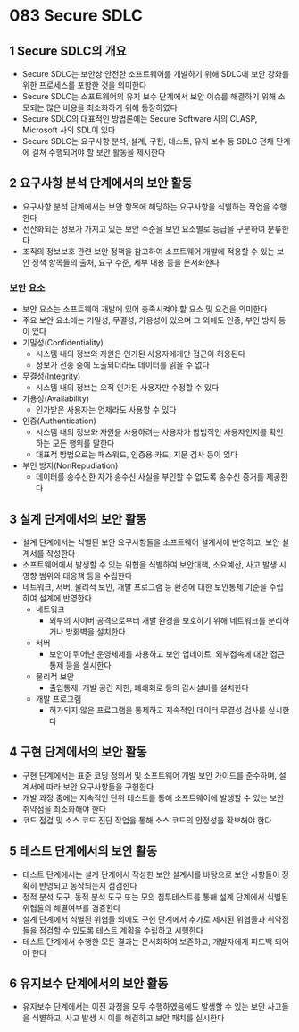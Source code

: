 # 083 Secure SDLC

## 1 Secure SDLC의 개요

- Secure SDLC는 보안상 안전한 소프트웨어를 개발하기 위해 SDLC에 보안 강화를 위한 프로세스를 포함한 것을 의미한다
- Secure SDLC는 소프트웨어의 유지 보수 단계에서 보안 이슈를 해결하기 위해 소모되는 많은 비용을 최소화하기 위해 등장하였다
- Secure SDLC의 대표적인 방법론에는 Secure Software 사의 CLASP, Microsoft 사의 SDL이 있다
- Secure SDLC는 요구사항 분석, 설계, 구현, 테스트, 유지 보수 등 SDLC 전체 단계에 걸쳐 수행되어야 할 보안 활동을 제시한다



## 2 요구사항 분석 단계에서의 보안 활동

- 요구사항 분석 단계에서는 보안 항목에 해당하는 요구사항을 식별하는 작업을 수행한다
- 전산화되는 정보가 가지고 있는 보안 수준을 보안 요소별로 등급을 구분하여 분류한다
- 조직의 정보보호 관련 보안 정책을 참고하여 소프트웨어 개발에 적용할 수 있는 보안 정책 항목들의 출처, 요구 수준, 세부 내용 등을 문서화한다



### 보안 요소

- 보안 요소는 소프트웨어 개발에 있어 충족시켜야 할 요소 및 요건을 의미한다
- 주요 보안 요소에는 기밀성, 무결성, 가용성이 있으며 그 외에도 인증, 부인 방지 등이 있다
- 기밀성(Confidentiality)
  - 시스템 내의 정보와 자원은 인가된 사용자에게만 접근이 허용된다
  - 정보가 전송 중에 노출되더라도 데이터를 읽을 수 없다
- 무결성(Integrity)
  - 시스템 내의 정보는 오직 인가된 사용자만 수정할 수 있다
- 가용성(Availability)
  - 인가받은 사용자는 언제라도 사용할 수 있다
- 인증(Authentication)
  - 시스템 내의 정보와 자원을 사용하려는 사용자가 합법적인 사용자인지를 확인하는 모든 행위를 말한다
  - 대표적 방법으로는 패스워드, 인증용 카드, 지문 검사 등이 있다
- 부인 방지(NonRepudiation)
  - 데이터를 송수신한 자가 송수신 사실을 부인할 수 없도록 송수신 증거를 제공한다



## 3 설계 단계에서의 보안 활동

- 설계 단계에서는 식별된 보안 요구사항들을 소프트웨어 설계서에 반영하고, 보안 설계서를 작성한다
- 소프트웨어에서 발생할 수 있는 위협을 식별하여 보안대책, 소요예산, 사고 발생 시 영향 범위와 대응책 등을 수립한다
- 네트워크, 서버, 물리적 보안, 개발 프로그램 등 환경에 대한 보안통제 기준을 수립하여 설계에 반영한다
  - 네트워크
    - 외부의 사이버 공격으로부터 개발 환경을 보호하기 위해 네트워크를 분리하거나 방화벽을 설치한다
  - 서버
    - 보안이 뛰어난 운영체제를 사용하고 보안 업데이트, 외부접속에 대한 접근통제 등을 실시한다
  - 물리적 보안
    - 출입통제, 개발 공간 제한, 폐쇄회로 등의 감시설비를 설치한다
  - 개발 프로그램
    - 허가되지 않은 프로그램을 통제하고 지속적인 데이터 무결성 검사를 실시한다



## 4 구현 단계에서의 보안 활동

- 구현 단계에서는 표준 코딩 정의서 및 소프트웨어 개발 보안 가이드를 준수하며, 설계서에 따라 보안 요구사항들을 구현한다
- 개발 과정 중에는 지속적인 단위 테스트를 통해 소프트웨어에 발생할 수 있는 보안 취약점을 최소화해야 한다
- 코드 점검 및 소스 코드 진단 작업을 통해 소스 코드의 안정성을 확보해야 한다



## 5 테스트 단계에서의 보안 활동

- 테스트 단계에서는 설계 단계에서 작성한 보안 설계서를 바탕으로 보안 사항들이 정확히 반영되고 동작되는지 점검한다
- 정적 분석 도구, 동적 분석 도구 또는 모의 침투테스트를 통해 설계 단계에서 식별된 위협들의 해결여부를 검증한다
- 설계 단계에서 식별된 위협들 외에도 구현 단계에서 추가로 제시된 위협들과 취약점들을 점검할 수 있도록 테스트 계획을 수립하고 시행한다
- 테스트 단계에서 수행한 모든 결과는 문서화하여 보존하고, 개발자에게 피드백 되어야 한다



## 6 유지보수 단계에서의 보안 활동

- 유지보수 단계에서는 이전 과정을 모두 수행하였음에도 발생할 수 있는 보안 사고들을 식별하고, 사고 발생 시 이를 해결하고 보안 패치를 실시한다